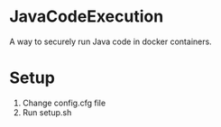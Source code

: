 # JavaCodeExecution
A way to securely run Java code in docker containers.

# Setup
1. Change config.cfg file
2. Run setup.sh
